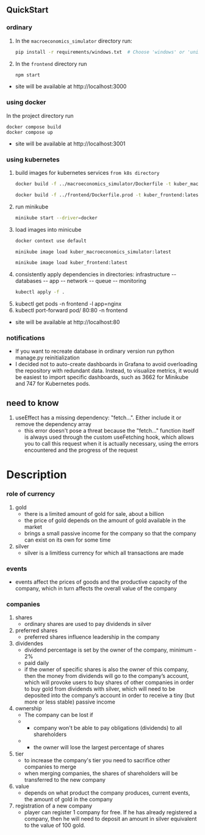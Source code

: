 
## QuickStart
### ordinary
1) In the `macroeconomics_simulator` directory run:

   ```bash
   pip install -r requirements/windows.txt  # Choose 'windows' or 'unix'
2) In the `frontend` directory run 

   ```bash
   npm start
- site will be available at http://localhost:3000

### using docker
In the project directory run

    docker compose build
    docker compose up
- site will be available at http://localhost:3001

### using kubernetes
1) build images for kubernetes services `from k8s directory`
   ```bash
   docker build -f ../macroeconomics_simulator/Dockerfile -t kuber_macroeconomics_simulator:latest ../macroeconomics_simulator
   ```
   ```bash
   docker build -f ../frontend/Dockerfile.prod -t kuber_frontend:latest ../frontend
2) run minikube
   ```bash 
   minikube start --driver=docker
3) load images into minicube
   ```bash
   docker context use default
   ```
   ```bash
   minikube image load kuber_macroeconomics_simulator:latest
   ```
   ```bash
   minikube image load kuber_frontend:latest
4) consistently apply dependencies in directories: infrastructure -- databases
   -- app -- network -- queue -- monitoring
   ```bash
   kubectl apply -f .
5) kubectl get pods -n frontend -l app=nginx
6) kubectl port-forward pod/<pod-name> 80:80 -n frontend
- site will be available at http://localhost:80

### notifications
- If you want to recreate database in ordinary version run python manage.py reinitialization
- I decided not to auto-create dashboards in Grafana to avoid overloading the repository with redundant data. Instead, to visualize metrics, it would be easiest to import specific dashboards, such as 3662 for Minikube and 747 for Kubernetes pods.

## need to know
1) useEffect has a missing dependency: "fetch...". Either include it or remove the dependency array
   - this error doesn't pose a threat because the "fetch..." function itself is always used
     through the custom useFetching hook, which allows you to call this request when it is 
     actually necessary, using the errors encountered and the progress of the request

# Description

### role of currency
1) gold
   - there is a limited amount of gold for sale, about a billion
   - the price of gold depends on the amount of gold available in the market
   - brings a small passive income for the company so that the company can exist on its own for some time
2) silver
   - silver is a limitless currency for which all transactions are made

### events
- events affect the prices of goods and the productive capacity of the company,
which in turn affects the overall value of the company

### companies
1) shares
   - ordinary shares are used to pay dividends in silver
2) preferred shares
   - preferred shares influence leadership in the company
3) dividendes
   - dividend percentage is set by the owner of the company, minimum - 2%
   - paid daily
   - if the owner of specific shares is also the owner of this company, then the money from dividends will go to
   the company’s account, which will provoke users to buy shares of other companies in order to buy gold from
   dividends with silver, which will need to be deposited into the company’s account in order to receive
   a tiny (but more or less stable) passive income
4) ownership
   - The company can be lost if
   - - company won't be able to pay obligations (dividends) to all shareholders
   - - the owner will lose the largest percentage of shares
5) tier
   - to increase the company's tier you need to sacrifice other companies to merge
   - when merging companies, the shares of shareholders will be transferred to the new company
6) value
   - depends on what product the company produces, current events, the amount of gold in the company
7) registration of a new company
   - player can register 1 company for free. If he has already registered a company,
then he will need to deposit an amount in silver equivalent to the value of 100 gold.

